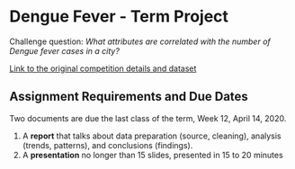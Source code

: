 # Dengue Fever - Term Project

Challenge question: *What attributes are correlated with the number of Dengue fever cases in a city?*

[Link to the original competition details and dataset](https://www.drivendata.org/competitions/44/dengai-predicting-disease-spread/page/80/)

## Assignment Requirements and Due Dates
Two documents are due the last class of the term, Week 12, April 14, 2020.

1. A **report** that talks about data preparation (source, cleaning), analysis (trends, patterns), and conclusions (findings).
2. A **presentation** no longer than 15 slides, presented in 15 to 20 minutes
